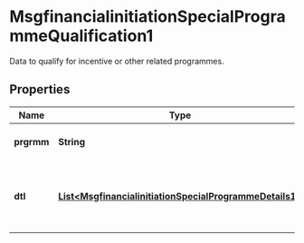 

# MsgfinancialinitiationSpecialProgrammeQualification1

Data to qualify for incentive or other related programmes.
## Properties

Name | Type | Description | Notes
------------ | ------------- | ------------- | -------------
**prgrmm** | **String** | Name of special programme. |  [optional]
**dtl** | [**List&lt;MsgfinancialinitiationSpecialProgrammeDetails1&gt;**](MsgfinancialinitiationSpecialProgrammeDetails1.md) | Name and value associated with a special programme. |  [optional]




